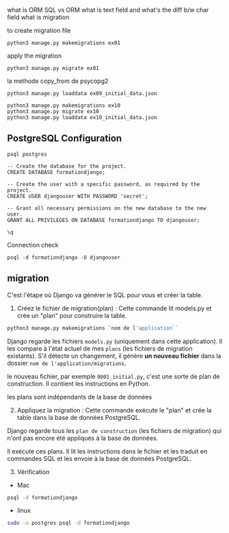 

what is ORM
SQL vs ORM
what is text field and what's the diff b/w char field
what is migration

to create migration file
```
python3 manage.py makemigrations ex01
```

apply the migration
```
python3 manage.py migrate ex01
```

la methode copy_from de psycopg2


```
python3 manage.py loaddata ex09_initial_data.json
```

```
python3 manage.py makemigrations ex10
python3 manage.py migrate ex10
python3 manage.py loaddata ex10_initial_data.json
```


## PostgreSQL Configuration
```
psql postgres
```

```
-- Create the database for the project.
CREATE DATABASE formationdjango;

-- Create the user with a specific password, as required by the project.
CREATE USER djangouser WITH PASSWORD 'secret';

-- Grant all necessary permissions on the new database to the new user.
GRANT ALL PRIVILEGES ON DATABASE formationdjango TO djangouser;
```

```
\q
```

Connection check
```
psql -d formationdjango -U djangouser
```

## migration
C'est l'étape où Django va générer le SQL pour vous et créer la table.

1. Créez le fichier de migration(plan) : Cette commande lit models.py et crée un "plan" pour construire la table.
```sh
python3 manage.py makemigrations `nom de l'application``
```

Django regarde les fichiers `models.py` (uniquement dans cette application). Il les compare à l'état actuel de mes `plans` (les fichiers de migration existants). S'il détecte un changement, il génère **un nouveau fichier** dans la dossier `nom de l'application/migrations`.

le nouveau fichier, par exemple `0001_initial.py`, c'est une sorte de plan de construction. Il contient les instructions en Python.

les plans sont indépendants de la base de données

2. Appliquez la migration : Cette commande exécute le "plan" et crée la table dans la base de données PostgreSQL.

Django regarde tous les `plan de construction` (les fichiers de migration) qui n'ont pas encore été appliqués à la base de données.

Il exécute ces plans. Il lit les instructions dans le fichier et les traduit en commandes SQL et les envoie à la base de données PostgreSQL.


3. Vérification

- Mac
```sh
psql -d formationdjango
```

- linux
```sh
sudo -u postgres psql -d formationdjango
```